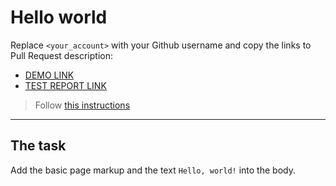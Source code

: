 # Hello world
Replace `<your_account>` with your Github username and copy the links to Pull Request description:
- [DEMO LINK](https://<Dmytro-Matsehora>.github.io/layout_hello-world/)
- [TEST REPORT LINK](https://<Dmytro-Matsehora>.github.io/layout_hello-world/report/html_report/)

> Follow [this instructions](https://mate-academy.github.io/layout_task-guideline/#how-to-solve-the-layout-tasks-on-github)
___

## The task
Add the basic page markup and the text `Hello, world!` into the body.
